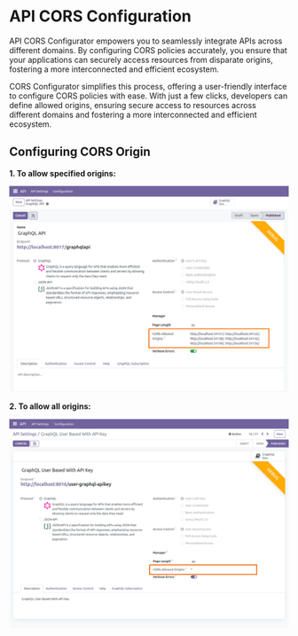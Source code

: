 # API CORS Configuration

API CORS Configurator empowers you to seamlessly integrate APIs across different domains. By configuring CORS policies accurately, you ensure that your applications can securely access resources from disparate origins, fostering a more interconnected and efficient ecosystem.

CORS Configurator simplifies this process, offering a user-friendly interface to configure CORS policies with ease. With just a few clicks, developers can define allowed origins, ensuring secure access to resources across different domains and fostering a more interconnected and efficient ecosystem.


## Configuring CORS Origin

**1. To allow specified origins:**

<img src="assets/cors-config-1.png" class="img-fluid" alt="CORS Configuration 1"/>

**2. To allow all origins:**

<img src="assets/cors-config-2.png" class="img-fluid" alt="CORS Configuration 1"/>

